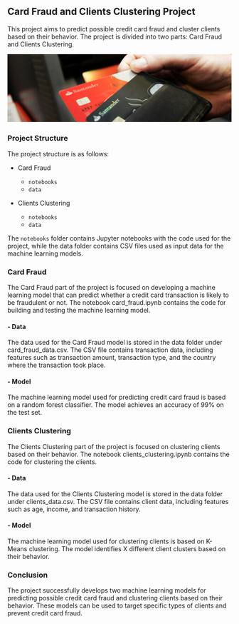 ## Card Fraud and Clients Clustering Project

This project aims to predict possible credit card fraud and cluster clients based on their behavior. The project is divided into two parts: Card Fraud and Clients Clustering.

![](Card_Fraud/streamlit/images/image_readme.png)

### Project Structure

The project structure is as follows:

- Card Fraud

  - `notebooks`
  - `data`
  
- Clients Clustering

  - `notebooks`
  - `data`

The `notebooks` folder contains Jupyter notebooks with the code used for the project, while the data folder contains CSV files used as input data for the machine learning models.

### Card Fraud

The Card Fraud part of the project is focused on developing a machine learning model that can predict whether a credit card transaction is likely to be fraudulent or not. The notebook card_fraud.ipynb contains the code for building and testing the machine learning model.

#### - Data

The data used for the Card Fraud model is stored in the data folder under card_fraud_data.csv. The CSV file contains transaction data, including features such as transaction amount, transaction type, and the country where the transaction took place.

#### - Model

The machine learning model used for predicting credit card fraud is based on a random forest classifier. The model achieves an accuracy of 99% on the test set.

### Clients Clustering

The Clients Clustering part of the project is focused on clustering clients based on their behavior. The notebook clients_clustering.ipynb contains the code for clustering the clients.

#### - Data

The data used for the Clients Clustering model is stored in the data folder under clients_data.csv. The CSV file contains client data, including features such as age, income, and transaction history.

#### - Model

The machine learning model used for clustering clients is based on K-Means clustering. The model identifies X different client clusters based on their behavior.

### Conclusion

The project successfully develops two machine learning models for predicting possible credit card fraud and clustering clients based on their behavior. These models can be used to target specific types of clients and prevent credit card fraud.
